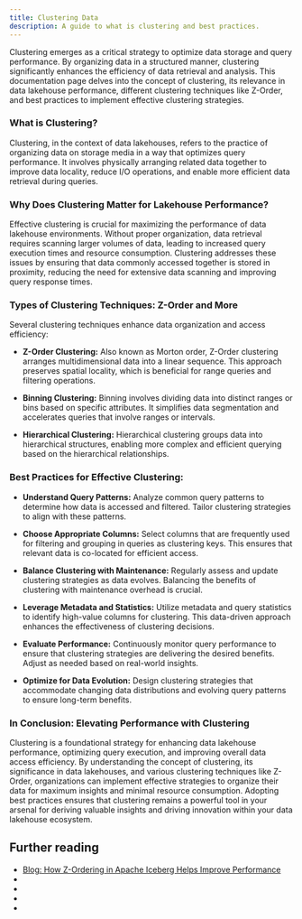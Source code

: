 ```yaml
---
title: Clustering Data
description: A guide to what is clustering and best practices.
---
```


Clustering emerges as a critical strategy to optimize data storage and query performance. By organizing data in a structured manner, clustering significantly enhances the efficiency of data retrieval and analysis. This documentation page delves into the concept of clustering, its relevance in data lakehouse performance, different clustering techniques like Z-Order, and best practices to implement effective clustering strategies.

### What is Clustering?

Clustering, in the context of data lakehouses, refers to the practice of organizing data on storage media in a way that optimizes query performance. It involves physically arranging related data together to improve data locality, reduce I/O operations, and enable more efficient data retrieval during queries.

### Why Does Clustering Matter for Lakehouse Performance?

Effective clustering is crucial for maximizing the performance of data lakehouse environments. Without proper organization, data retrieval requires scanning larger volumes of data, leading to increased query execution times and resource consumption. Clustering addresses these issues by ensuring that data commonly accessed together is stored in proximity, reducing the need for extensive data scanning and improving query response times.

### Types of Clustering Techniques: Z-Order and More

Several clustering techniques enhance data organization and access efficiency:

- **Z-Order Clustering:** Also known as Morton order, Z-Order clustering arranges multidimensional data into a linear sequence. This approach preserves spatial locality, which is beneficial for range queries and filtering operations.

- **Binning Clustering:** Binning involves dividing data into distinct ranges or bins based on specific attributes. It simplifies data segmentation and accelerates queries that involve ranges or intervals.

- **Hierarchical Clustering:** Hierarchical clustering groups data into hierarchical structures, enabling more complex and efficient querying based on the hierarchical relationships.

### Best Practices for Effective Clustering:

- **Understand Query Patterns:** Analyze common query patterns to determine how data is accessed and filtered. Tailor clustering strategies to align with these patterns.

- **Choose Appropriate Columns:** Select columns that are frequently used for filtering and grouping in queries as clustering keys. This ensures that relevant data is co-located for efficient access.

- **Balance Clustering with Maintenance:** Regularly assess and update clustering strategies as data evolves. Balancing the benefits of clustering with maintenance overhead is crucial.

- **Leverage Metadata and Statistics:** Utilize metadata and query statistics to identify high-value columns for clustering. This data-driven approach enhances the effectiveness of clustering decisions.

- **Evaluate Performance:** Continuously monitor query performance to ensure that clustering strategies are delivering the desired benefits. Adjust as needed based on real-world insights.

- **Optimize for Data Evolution:** Design clustering strategies that accommodate changing data distributions and evolving query patterns to ensure long-term benefits.

### In Conclusion: Elevating Performance with Clustering

Clustering is a foundational strategy for enhancing data lakehouse performance, optimizing query execution, and improving overall data access efficiency. By understanding the concept of clustering, its significance in data lakehouses, and various clustering techniques like Z-Order, organizations can implement effective strategies to organize their data for maximum insights and minimal resource consumption. Adopting best practices ensures that clustering remains a powerful tool in your arsenal for deriving valuable insights and driving innovation within your data lakehouse ecosystem.

## Further reading

- [Blog: How Z-Ordering in Apache Iceberg Helps Improve Performance](https://www.dremio.com/blog/how-z-ordering-in-apache-iceberg-helps-improve-performance/)
- []()
- []()
- []()
- []()